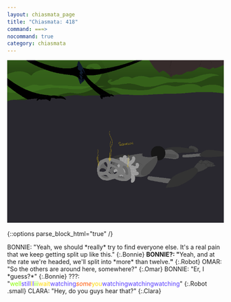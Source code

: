 ```yaml
---
layout: chiasmata_page
title: "Chiasmata: 418"
command: ==≈>
nocommand: true
category: chiasmata
---
```


![418](/chiasmata/images/narrative/416.png)

{::options parse_block_html="true" /}
<div class="dialogue">
BONNIE: "Yeah, we should *really* try to find everyone else. It's a real pain that we keep getting split up like this." 
{:.Bonnie}
<b>BONNIE?: "</b><span class="Bonnie">Yeah, and at the rate we're headed, we'll split into *more* than twelve.</span><b>"</b> 
{:.Robot}
OMAR: "So the others are around here, somewhere?" 
{:.Omar}
BONNIE: "Er, I *guess?*" 
{:.Bonnie}
???: "<span style="color: #88ff00;">well</span><span style="color: #593eff;">still</span><span style="color: #ffd800;">I</span><span style="color: #593eff;">I</span><span style="color: #88ff00;">iii</span><span style="color: #ffd800;">wait</span><span style="color: #593eff;">watching</span><span style="color: #ff5400;"><span style="font-style: italic;">some</span></span><span style="color: #ffd800;">you</span><span style="color: #593eff;">watchingwatchingwatching</span>" 
{:.Robot .small}
CLARA: "Hey, do you guys hear that?" 
{:.Clara}
</div>